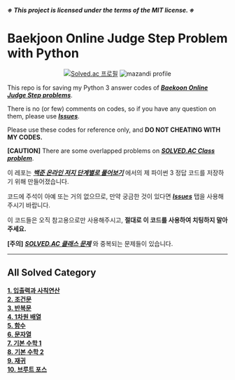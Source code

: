 ***※ This project is licensed under the terms of the MIT license. ※***

# Baekjoon Online Judge Step Problem with Python

<div align = 'center'>
  
  <!-- [![movegreen's solved.ac stats](https://github-readme-solvedac.hyp3rflow.vercel.app/api/?handle=movegreen)](https://www.acmicpc.net/user/movegreen) -->
  [![Solved.ac 프로필](http://mazassumnida.wtf/api/v2/generate_badge?boj=movegreen)](https://solved.ac/movegreen)
  ![mazandi profile](http://mazandi.herokuapp.com/api?handle=movegreen&theme=warm)

</div>
  
This repo is for saving my Python 3 answer codes of [***Baekoon Online Judge Step problems***](https://www.acmicpc.net/step).

There is no (or few) comments on codes, so if you have any question on them, please use [***Issues***](https://github.com/WondooSeo/Baekjoon_OJ_Step_Problem_with_Python/issues).

Please use these codes for reference only, and **DO NOT CHEATING WITH MY CODES.**

**[CAUTION]** There are some overlapped problems on [***SOLVED.AC Class problem***](https://github.com/WondooSeo/SOLVED_AC_Class_Problem_with_Python).

이 레포는 [***백준 온라인 저지 단계별로 풀어보기***](https://www.acmicpc.net/step) 에서의 제 파이썬 3 정답 코드를 저장하기 위해 만들어졌습니다.

코드에 주석이 아예 또는 거의 없으므로, 만약 궁금한 것이 있다면 [***Issues***](https://github.com/WondooSeo/Baekjoon_OJ_Step_Problem_with_Python/issues) 탭을 사용해주시기 바랍니다.

이 코드들은 오직 참고용으로만 사용해주시고, **절대로 이 코드를 사용하여 치팅하지 말아주세요.**

**[주의]** [***SOLVED.AC 클래스 문제***](https://github.com/WondooSeo/SOLVED_AC_Class_Problem_with_Python) 와 중복되는 문제들이 있습니다.

---

## All Solved Category
**[1. 입출력과 사칙연산](https://github.com/WondooSeo/Baekjoon_OJ_Step_Problem_with_Python/tree/main/1.%20%EC%9E%85%EC%B6%9C%EB%A0%A5%EA%B3%BC%20%EC%82%AC%EC%B9%99%EC%97%B0%EC%82%B0)</br>**
**[2. 조건문](https://github.com/WondooSeo/Baekjoon_OJ_Step_Problem_with_Python/tree/main/2.%20%EC%A1%B0%EA%B1%B4%EB%AC%B8)</br>**
**[3. 반복문](https://github.com/WondooSeo/Baekjoon_OJ_Step_Problem_with_Python/tree/main/3.%20%EB%B0%98%EB%B3%B5%EB%AC%B8)</br>**
**[4. 1차원 배열](https://github.com/WondooSeo/Baekjoon_OJ_Step_Problem_with_Python/tree/main/4.%201%EC%B0%A8%EC%9B%90%20%EB%B0%B0%EC%97%B4)</br>**
**[5. 함수](https://github.com/WondooSeo/Baekjoon_OJ_Step_Problem_with_Python/tree/main/5.%20%ED%95%A8%EC%88%98)</br>**
**[6. 문자열](https://github.com/WondooSeo/Baekjoon_OJ_Step_Problem_with_Python/tree/main/6.%20%EB%AC%B8%EC%9E%90%EC%97%B4)</br>**
**[7. 기본 수학 1](https://github.com/WondooSeo/Baekjoon_OJ_Step_Problem_with_Python/tree/main/7.%20%EA%B8%B0%EB%B3%B8%20%EC%88%98%ED%95%99%201)</br>**
**[8. 기본 수학 2](https://github.com/WondooSeo/Baekjoon_OJ_Step_Problem_with_Python/tree/main/8.%20%EA%B8%B0%EB%B3%B8%20%EC%88%98%ED%95%99%202)</br>**
**[9. 재귀](https://github.com/WondooSeo/Baekjoon_OJ_Step_Problem_with_Python/tree/main/9.%20%EC%9E%AC%EA%B7%80)</br>**
**[10. 브루트 포스](https://github.com/WondooSeo/Baekjoon_OJ_Step_Problem_with_Python/tree/main/10.%20%EB%B8%8C%EB%A3%A8%ED%8A%B8%20%ED%8F%AC%EC%8A%A4)</br>**
